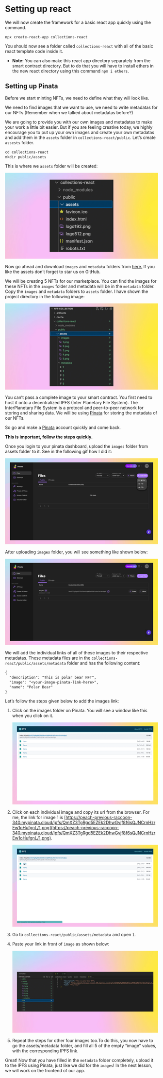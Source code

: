 ﻿# Setting up react

We will now create the framework for a basic react app quickly using the command.

```
npx create-react-app collections-react
```

You should now see a folder called `collections-react` with all of the basic react template code inside it.

- **Note:** You can also make this react app directory separately from the smart contract directory. But to do that you will have to install ethers in the new react directory using this command `npm i ethers`.

## Setting up Pinata

Before we start minting NFTs, we need to define what they will look like.

We need to find images that we want to use, we need to write metadatas for our NFTs (Remember when we talked about metadatas before?)

We are going to provide you with our own images and metadatas to make your work a little bit easier. But if you are feeling creative today, we highly encourage you to put up your own images and create your own metadatas and add them in the `assets` folder in `collections-react/public`. Let’s create `assests` folder.

```
cd collections-react 
mkdir public/assets
```

This is where we `assets` folder will be created:

![Frame 3560365 (15).jpg](https://github.com/0xmetaschool/Learning-Projects/blob/main/assests_for_all/Launch%20your%20own%20epic%20NFT%20place/3%20Making%20the%20Frontend%20of%20your%20Marketplace/1.%20Setting%20up%20react/Frame_3560365_(15).webp?raw=true)

Now go ahead and download `images` and `metadata` folders from [here.](https://github.com/0xmetaschool/Learning-Projects/tree/main/assets/Launch%20your%20own%20epic%20NFT%20marketplace) If you like the assets don’t forget to star us on GitHub. 

We will be creating 5 NFTs for our marketplace. You can find the images for these NFTs in the `images` folder and metadata will be in the `metadata` folder. Copy the `images` and `metadata` folders to `assets` folder. I have shown the project directory in the following image:

![Frame 3560365 (16).jpg](https://github.com/0xmetaschool/Learning-Projects/blob/main/assests_for_all/Launch%20your%20own%20epic%20NFT%20place/3%20Making%20the%20Frontend%20of%20your%20Marketplace/1.%20Setting%20up%20react/Frame_3560365_(16).webp?raw=true)

You can’t pass a complete image to your smart contract. You first need to host it onto a decentralized IPFS (Inter Planetary File System). The InterPlanetary File System is a protocol and peer-to-peer network for storing and sharing data. We will be using [Pinata](https://www.pinata.cloud/) for storing the metadata of our NFTs.

So go and make a [Pinata](https://www.pinata.cloud/) account quickly and come back.

**This is important, follow the steps quickly.**

Once you login to your pinata dashboard, upload the `images` folder from assets folder to it. See in the following gif how I did it:

![Frame 3560365 (10).gif](https://github.com/0xmetaschool/Learning-Projects/blob/main/assests_for_all/Launch%20your%20own%20epic%20NFT%20place/3%20Making%20the%20Frontend%20of%20your%20Marketplace/1.%20Setting%20up%20react/Frame_3560365_(10).webp?raw=true)

After uploading `images` folder, you will see something like shown below:

![Frame 3560365 (20).jpg](https://github.com/0xmetaschool/Learning-Projects/blob/main/assests_for_all/Launch%20your%20own%20epic%20NFT%20place/3%20Making%20the%20Frontend%20of%20your%20Marketplace/1.%20Setting%20up%20react/Frame_3560365_(20).webp?raw=true)

We will add the individual links of all of these images to their respective metadatas. These metadata files are in the `collections-react/public/assets/metadata` folder and has the following content:

```
{
  "description": "This is polar bear NFT",
  "image": "<your-image-pinata-link-here>",
  "name": "Polar Bear"
}
```

 Let’s follow the steps given below to add the images link:

1. Click on the images folder on Pinata. You will see a window like this when you click on it.
    
    ![Frame 3560365 (18).jpg](https://github.com/0xmetaschool/Learning-Projects/blob/main/assests_for_all/Launch%20your%20own%20epic%20NFT%20place/3%20Making%20the%20Frontend%20of%20your%20Marketplace/1.%20Setting%20up%20react/Frame_3560365_(18).webp?raw=true)
    

1. Click on each individual image and copy its url from the browser. For me, the link for image 1 is [https://peach-previous-raccoon-340.mypinata.cloud/ipfs/QmXZ3TgRgd5EZEk2DhwGvjf8f6sQJNCrnHzrEw1oHufgnL/1.png](https://peach-previous-raccoon-340.mypinata.cloud/ipfs/QmXZ3TgRgd5EZEk2DhwGvjf8f6sQJNCrnHzrEw1oHufgnL/1.png).
    
    ![Frame 3560365 (11).gif](https://github.com/0xmetaschool/Learning-Projects/blob/main/assests_for_all/Launch%20your%20own%20epic%20NFT%20place/3%20Making%20the%20Frontend%20of%20your%20Marketplace/1.%20Setting%20up%20react/Frame_3560365_(11).webp?raw=true)
    
2. Go to `collections-react/public/assets/metadata` and open `1`.
3. Paste your link in front of `image` as shown below:
    
    ![Frame 3560365 (19).jpg](https://github.com/0xmetaschool/Learning-Projects/blob/main/assests_for_all/Launch%20your%20own%20epic%20NFT%20place/3%20Making%20the%20Frontend%20of%20your%20Marketplace/1.%20Setting%20up%20react/Frame_3560365_(19).webp?raw=true)
    
4. Repeat the steps for other four images too.To do this, you now have to go the assets/metadata folder, and fill all 5 of the empty “image” values, with the corresponding IPFS link.

Great! Now that you have filled in the `metadata` folder completely, upload it to the IPFS using Pinata, just like we did for the `images`! In the next lesson, we will work on the frontend of our app.